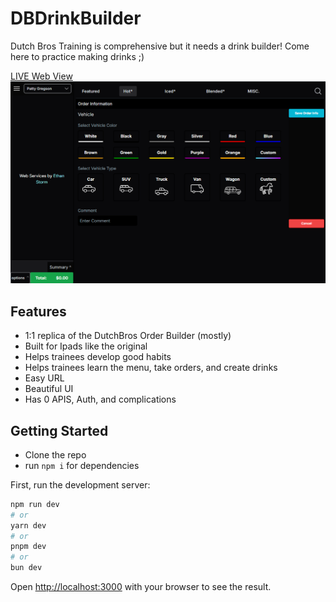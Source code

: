 # DBDrinkBuilder

Dutch Bros Training is comprehensive but it needs a drink builder! Come here to practice making drinks ;)

[LIVE Web View](https://dbdrinkbuilder.vercel.app/)
![The Drink Builder Website](./public/dbbuilder.png)

## Features

- 1:1 replica of the DutchBros Order Builder (mostly)
- Built for Ipads like the original
- Helps trainees develop good habits
- Helps trainees learn the menu, take orders, and create drinks
- Easy URL
- Beautiful UI
- Has 0 APIS, Auth, and complications

## Getting Started

- Clone the repo
- run `npm i` for dependencies

First, run the development server:

```bash
npm run dev
# or
yarn dev
# or
pnpm dev
# or
bun dev
```

Open [http://localhost:3000](http://localhost:3000) with your browser to see the result.
